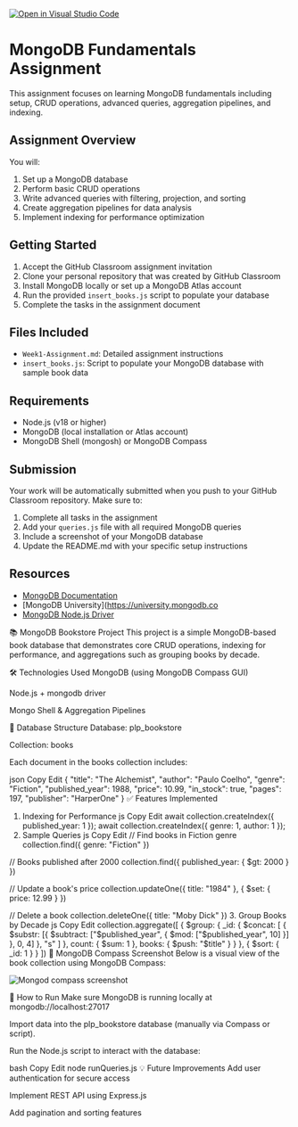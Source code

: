 [![Open in Visual Studio Code](https://classroom.github.com/assets/open-in-vscode-2e0aaae1b6195c2367325f4f02e2d04e9abb55f0b24a779b69b11b9e10269abc.svg)](https://classroom.github.com/online_ide?assignment_repo_id=19698725&assignment_repo_type=AssignmentRepo)
# MongoDB Fundamentals Assignment

This assignment focuses on learning MongoDB fundamentals including setup, CRUD operations, advanced queries, aggregation pipelines, and indexing.

## Assignment Overview

You will:
1. Set up a MongoDB database
2. Perform basic CRUD operations
3. Write advanced queries with filtering, projection, and sorting
4. Create aggregation pipelines for data analysis
5. Implement indexing for performance optimization

## Getting Started

1. Accept the GitHub Classroom assignment invitation
2. Clone your personal repository that was created by GitHub Classroom
3. Install MongoDB locally or set up a MongoDB Atlas account
4. Run the provided `insert_books.js` script to populate your database
5. Complete the tasks in the assignment document

## Files Included

- `Week1-Assignment.md`: Detailed assignment instructions
- `insert_books.js`: Script to populate your MongoDB database with sample book data

## Requirements

- Node.js (v18 or higher)
- MongoDB (local installation or Atlas account)
- MongoDB Shell (mongosh) or MongoDB Compass

## Submission

Your work will be automatically submitted when you push to your GitHub Classroom repository. Make sure to:

1. Complete all tasks in the assignment
2. Add your `queries.js` file with all required MongoDB queries
3. Include a screenshot of your MongoDB database
4. Update the README.md with your specific setup instructions

## Resources

- [MongoDB Documentation](https://docs.mongodb.com/)
- [MongoDB University](https://university.mongodb.co
- [MongoDB Node.js Driver](https://mongodb.github.io/node-mongodb-native/)



📚 MongoDB Bookstore Project
This project is a simple MongoDB-based book database that demonstrates core CRUD operations, indexing for performance, and aggregations such as grouping books by decade.

🛠️ Technologies Used
MongoDB (using MongoDB Compass GUI)

Node.js + mongodb driver

Mongo Shell & Aggregation Pipelines

📁 Database Structure
Database: plp_bookstore

Collection: books

Each document in the books collection includes:

json
Copy
Edit
{
  "title": "The Alchemist",
  "author": "Paulo Coelho",
  "genre": "Fiction",
  "published_year": 1988,
  "price": 10.99,
  "in_stock": true,
  "pages": 197,
  "publisher": "HarperOne"
}
✅ Features Implemented
1. Indexing for Performance
js
Copy
Edit
await collection.createIndex({ published_year: 1 });
await collection.createIndex({ genre: 1, author: 1 });
2. Sample Queries
js
Copy
Edit
// Find books in Fiction genre
collection.find({ genre: "Fiction" })

// Books published after 2000
collection.find({ published_year: { $gt: 2000 } })

// Update a book's price
collection.updateOne({ title: "1984" }, { $set: { price: 12.99 } })

// Delete a book
collection.deleteOne({ title: "Moby Dick" })
3. Group Books by Decade
js
Copy
Edit
collection.aggregate([
  {
    $group: {
      _id: {
        $concat: [
          { $substr: [{ $subtract: ["$published_year", { $mod: ["$published_year", 10] }] }, 0, 4] },
          "s"
        ]
      },
      count: { $sum: 1 },
      books: { $push: "$title" }
    }
  },
  { $sort: { _id: 1 } }
])
📸 MongoDB Compass Screenshot
Below is a visual view of the book collection using MongoDB Compass:

![Mongod compass screenshot](https://github.com/user-attachments/assets/c895f91a-3f8b-4210-a8ce-f9fa0b569e30)


🔄 How to Run
Make sure MongoDB is running locally at mongodb://localhost:27017

Import data into the plp_bookstore database (manually via Compass or script).

Run the Node.js script to interact with the database:

bash
Copy
Edit
node runQueries.js
💡 Future Improvements
Add user authentication for secure access

Implement REST API using Express.js

Add pagination and sorting features

